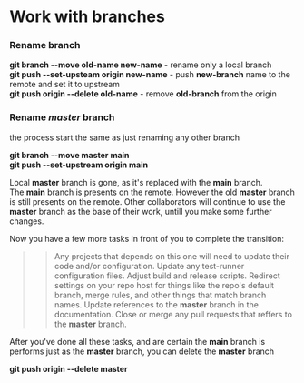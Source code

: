 # Work with branches

### Rename branch

**git branch --move old-name new-name** - rename only a local branch  
**git push --set-upsteam origin new-name** - push **new-branch** name to the remote and set it to upstream  
**git push origin --delete old-name** - remove **old-branch** from the origin

### Rename _master_ branch

the process start the same as just renaming any other branch

**git branch --move master main**  
**git push --set-upstream origin main**

Local **master** branch is gone, as it's replaced with the **main** branch.  
The **main** branch is presents on the remote. However the old **master** branch is still presents on the remote.
Other collaborators will continue to use the **master** branch as the base of their work,
untill you make some further changes.

Now you have a few more tasks in front of you to complete the transition:

> > Any projects that depends on this one will need to update their code and/or configuration.
> > Update any test-runner configuration files.
> > Adjust build and release scripts.
> > Redirect settings on your repo host for things like the repo's default branch, merge rules, and other things that match branch names.
> > Update references to the **master** branch in the documentation.
> > Close or merge any pull requests that reffers to the **master** branch.

After you've done all these tasks, and are certain the **main** branch is performs just as the **master** branch, you can delete the **master** branch

**git push origin --delete master**
